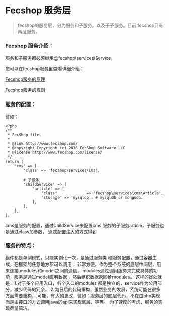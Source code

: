 Fecshop 服务层
==============

> fecshop的服务层，分为服务和子服务，以及子子服务。目前
> fecshop只有两层服务。



### Fecshop 服务介绍：

服务和子服务都必须继承@fecshop\services\Service

您可以在fecshop服务里查看详细介绍：

[Fecshop服务的原理](fecshop-services-abc.md)

[Fecshop服务的规则](fecshop-services-rule.md)

### 服务的配置：

譬如：

```
<?php
/**
 * FecShop file.
 *
 * @link http://www.fecshop.com/
 * @copyright Copyright (c) 2016 FecShop Software LLC
 * @license http://www.fecshop.com/license/
 */
return [
	'cms' => [
		'class' => 'fecshop\services\Cms',
		
		# 子服务
		'childService' => [
			'article' => [
				'class' 			=> 'fecshop\services\cms\Article',
				'storage' => 'mysqldb', # mysqldb or mongodb.
			],
		],
	],
];
```

cms是服务的配置，通过childService来配置cms
服务的子服务article，子服务也是通过class加参数，
通过配置注入的方式得到

### 服务的特点：

组件都是单例模式，只能实例化一次，是通过服务类
和服务配置，通过容器生成，在框架的任意地方都可以调用
，非常方便，作为整个系统的底层中间层，用来连接
modules和model之间的通信，
modules通过调用服务来完成具体的功能，服务是通过model调用数据
，然后组织数据返回给modules。
这样的好处就是：1.对于多个应用入口，各个入口的modules
都是独立的，service作为公用部分，减少代码的冗余，
2.为日后的代码重构，虽然业务的发展，系统可能在很多方面需要重构，
可能，有大的更改，譬如：服务层的底层代码，不在由php实现
而是由接口的方式调用java的api来实现底层，等等。
为了速度的考虑，服务的实现尽量简洁。













